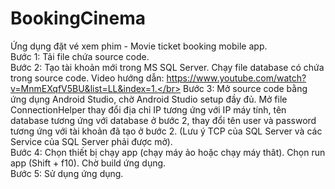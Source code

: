 # BookingCinema
Ứng dụng đặt vé xem phim  - Movie ticket booking mobile app.</br>
Bước 1: Tải file chứa source code.</br>
Bước 2: Tạo tài khoản mới trong MS SQL Server. Chạy file database có chứa trong source code. Video hướng dẫn: https://www.youtube.com/watch?v=MnmEXqfV5BU&list=LL&index=1.</br>
Bước 3: Mở source code bằng ứng dụng Android Studio, chờ Android Studio setup đầy đủ. Mở file ConnectionHelper thay đổi địa chỉ IP tương ứng với IP máy tính, tên database tương ứng với database ở bước 2, thay đổi tên user và password tương ứng với tài khoản đã tạo ở bước 2. (Lưu ý TCP của SQL Server và các Service của SQL Server phải được mở).</br>
Bước 4: Chọn thiết bị chạy app (chạy máy ảo hoặc chạy máy thât). Chọn run app (Shift + f10). Chờ build ứng dụng.</br>
Bước 5: Sử dụng ứng dụng.

